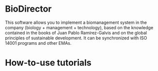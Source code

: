 # BioDirector
This software allows you to implement a biomanagement system in the company (biology + management + technology), based on the knowledge contained in the books of Juan Pablo Ramírez-Galvis and on the global principles of sustainable development. It can be synchronized with ISO 14001 programs and other EMAs.

# How-to-use tutorials

